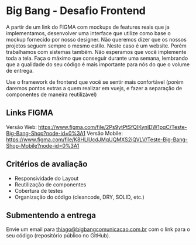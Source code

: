 # Big Bang - Desafio Frontend

A partir de um link do FIGMA com mockups de features reais que ja implementamos, desenvolver uma interface que utilize como base o mockup fornecido por nosso designer.
Não queremos dizer que os nossos projetos seguem sempre o mesmo estilo. Neste caso é um website. Porém trabalhamos com sistemas também.
Não esperamos que você implemente toda a tela. Faça o máximo que conseguir durante uma semana, lembrando que a qualidade do seu código é mais importante para nós do que o volume de entrega.

Use o framework de frontend que você se sentir mais confortável (porém daremos pontos extras a quem realizar em vuejs, e fazer a separação de componentes de maneira reutilizável)

## Links FIGMA

Versão Web: https://www.figma.com/file/2Ps9ytPtSfQIKynIDW1pqC/Teste-Big-Bang-Shop?node-id=0%3A1
Versão Mobile: https://www.figma.com/file/K8HLlUcdJMqUQMXS2iQVLV/Teste-Big-Bang-Shop-Mobile?node-id=0%3A1

## Critérios de avaliação

-   Responsividade do Layout
-   Reutilização de componentes
-   Cobertura de testes
-   Organização do código (cleancode, DRY, SOLID, etc.)

## Submentendo a entrega

Envie um email para thiago@bigbangcomunicacao.com.br com o link para o seu código (repositório público no GitHub).
